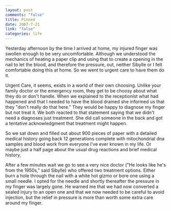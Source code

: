 ```yaml
--- 
layout: post
comments: "false"
title: Pinned
date: 2007-7-21
link: "false"
categories: life
---
```

Yesterday afternoon by the time I arrived at home, my injured finger was swollen enough to be very uncomfortable.  Although we understood the mechanics of heating a paper clip and using that to create a opening in the nail to let the blood, and therefore the pressure, out, neither Sibylle or I felt comfortable doing this at home.  So we went to urgent care to have them do it.

Urgent Care, it seems, exists in a world of their own choosing.  Unlike your family doctor or the emergency room, they get to be choosy about what they do or don't handle.  When we explained to the receptionist what had happened and that I needed to have the blood drained she informed us that they "don't really do that here."  They would be happy to diagnose my finger but not treat it.  We both reacted to that statement saying that we didn't need a diagnoses just treatment.  She did call someone in the back and got a tentative acknowledgment that treatment might happen.

So we sat down and filled out about 900 pieces of paper with a detailed medical history going back 12 generations complete with mitochondrial dna samples and blood work from everyone I've ever known in my life.  Or maybe just a half page about the usual drug reactions and brief medical history,

After a few minutes wait we go to see a very nice doctor ("He looks like he's from the 1950s," said Sibylle) who offered two treatment options.  Either burn a hole through the nail with a white hot gizmo or bore one using a small needle.  I opted for the needle and shortly thereafter the pressure in my finger was largely gone.  He warned me that we had now converted a sealed injury to an open one and that we now needed to be careful to avoid injection, but the relief in pressure is more than worth some extra care around my finger.
